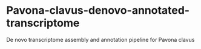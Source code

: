 # Pavona-clavus-denovo-annotated-transcriptome
 De novo transcriptome assembly and annotation pipeline for Pavona clavus
